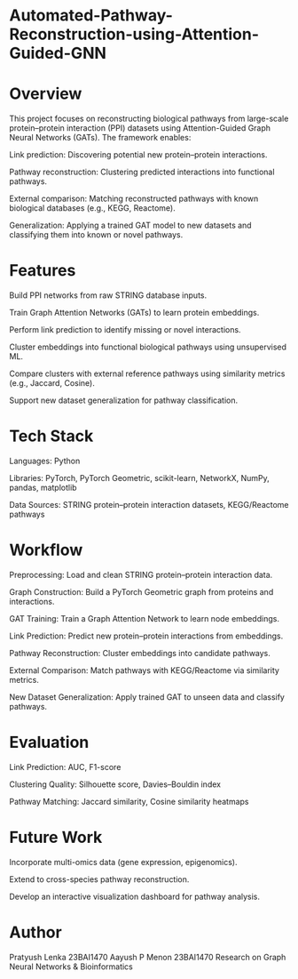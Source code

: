 # Automated-Pathway-Reconstruction-using-Attention-Guided-GNN
# Overview

This project focuses on reconstructing biological pathways from large-scale protein–protein interaction (PPI) datasets using Attention-Guided Graph Neural Networks (GATs).
The framework enables:

Link prediction: Discovering potential new protein–protein interactions.

Pathway reconstruction: Clustering predicted interactions into functional pathways.

External comparison: Matching reconstructed pathways with known biological databases (e.g., KEGG, Reactome).

Generalization: Applying a trained GAT model to new datasets and classifying them into known or novel pathways.

# Features

Build PPI networks from raw STRING database inputs.

Train Graph Attention Networks (GATs) to learn protein embeddings.

Perform link prediction to identify missing or novel interactions.

Cluster embeddings into functional biological pathways using unsupervised ML.

Compare clusters with external reference pathways using similarity metrics (e.g., Jaccard, Cosine).

Support new dataset generalization for pathway classification.

# Tech Stack

Languages: Python

Libraries: PyTorch, PyTorch Geometric, scikit-learn, NetworkX, NumPy, pandas, matplotlib

Data Sources: STRING protein–protein interaction datasets, KEGG/Reactome pathways

# Workflow

Preprocessing: Load and clean STRING protein–protein interaction data.

Graph Construction: Build a PyTorch Geometric graph from proteins and interactions.

GAT Training: Train a Graph Attention Network to learn node embeddings.

Link Prediction: Predict new protein–protein interactions from embeddings.

Pathway Reconstruction: Cluster embeddings into candidate pathways.

External Comparison: Match pathways with KEGG/Reactome via similarity metrics.

New Dataset Generalization: Apply trained GAT to unseen data and classify pathways.

# Evaluation

Link Prediction: AUC, F1-score

Clustering Quality: Silhouette score, Davies–Bouldin index

Pathway Matching: Jaccard similarity, Cosine similarity heatmaps

# Future Work

Incorporate multi-omics data (gene expression, epigenomics).

Extend to cross-species pathway reconstruction.

Develop an interactive visualization dashboard for pathway analysis.

# Author

Pratyush Lenka 23BAI1470
Aayush P Menon 23BAI1470
Research on Graph Neural Networks & Bioinformatics
